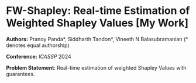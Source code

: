 # FW-Shapley: Real-time Estimation of Weighted Shapley Values \[My Work]

**Authors:** Pranoy Panda\*, Siddharth Tandon\*, Vineeth N Balasubramanian (* denotes equal authorship)

**Conference:** _ICASSP_ 2024

**Problem Statement**: Real-time estimation of weighted Shapley Values with guarantees.

